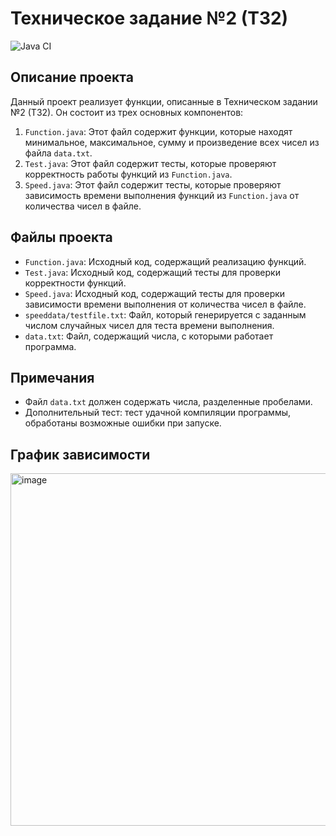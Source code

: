 # Техническое задание №2 (ТЗ2)
![Java CI](https://github.com/matthewshay2r/tz2/actions/workflows/java-ci.yml/badge.svg)


## Описание проекта
Данный проект реализует функции, описанные в Техническом задании №2 (ТЗ2). Он состоит из трех основных компонентов:

1. `Function.java`: Этот файл содержит функции, которые находят минимальное, максимальное, сумму и произведение всех чисел из файла `data.txt`.
2. `Test.java`: Этот файл содержит тесты, которые проверяют корректность работы функций из `Function.java`.
3. `Speed.java`: Этот файл содержит тесты, которые проверяют зависимость времени выполнения функций из `Function.java` от количества чисел в файле.

## Файлы проекта
- `Function.java`: Исходный код, содержащий реализацию функций.
- `Test.java`: Исходный код, содержащий тесты для проверки корректности функций.
- `Speed.java`: Исходный код, содержащий тесты для проверки зависимости времени выполнения от количества чисел в файле.
- `speeddata/testfile.txt`: Файл, который генерируется с заданным числом случайных чисел для теста времени выполнения.
- `data.txt`: Файл, содержащий числа, с которыми работает программа.

## Примечания
- Файл `data.txt` должен содержать числа, разделенные пробелами.
- Дополнительный тест: тест удачной компиляции программы, обработаны возможные ошибки при запуске.

## График зависимости
<img width="564" alt="image" src="https://github.com/matthewshay2r/tz2/assets/148196025/72a3624c-497b-4855-8774-d3d5fe2cc39e">


